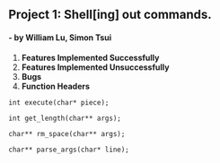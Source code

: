 ## Project 1: Shell[ing] out commands.
#### - by William Lu, Simon Tsui

1. **Features Implemented Successfully**
2. **Features Implemented Unsuccessfully**
3. **Bugs**
4. **Function Headers**
```
int execute(char* piece);

int get_length(char** args);

char** rm_space(char** args);

char** parse_args(char* line);
```
